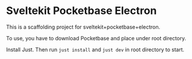 # Sveltekit Pocketbase Electron

This is a scaffolding project for sveltekit+pocketbase+electron. 

To use, you have to download Pocketbase and place under root directory. 

Install Just. Then run `just install` and `just dev` in root directory to start.
 
